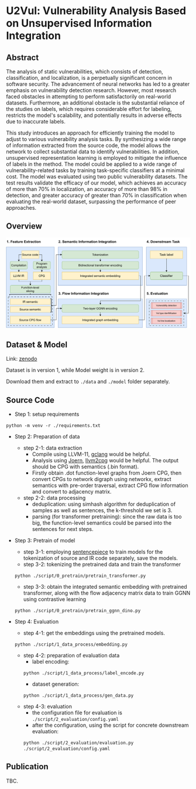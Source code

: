 # U2Vul: Vulnerability Analysis Based on Unsupervised Information Integration

## Abstract
The analysis of static vulnerabilities, which consists of detection, classification, and localization, is a perpetually significant concern in software security. The advancement of neural networks has led to a greater emphasis on vulnerability detection research. However, most research faced obstacles in attempting to perform satisfactorily on real-world datasets. Furthermore, an additional obstacle is the substantial reliance of the studies on labels, which requires considerable effort for labeling, restricts the model's scalability, and potentially results in adverse effects due to inaccurate labels. 

This study introduces an approach for efficiently training the model to adjust to various vulnerability analysis tasks. By synthesizing a wide range of information extracted from the source code, the model allows the network to collect substantial data to identify vulnerabilities. In addition, unsupervised representation learning is employed to mitigate the influence of labels in the method. The model could be applied to a wide range of vulnerability-related tasks by training task-specific classifiers at a minimal cost. The model was evaluated using two public vulnerability datasets. The test results validate the efficacy of our model, which achieves an accuracy of more than 70\% in localization, an accuracy of more than 98\% in detection, and greater accuracy of greater than 70\% in classification when evaluating the real-world dataset, surpassing the performance of peer approaches. 

## Overview

![Process of U2Vul](figs/Overview.png)

## Dataset & Model

Link: [zenodo](https://zenodo.org/records/13327911)

Dataset is in version 1, while Model weight is in version 2. 

Download them and extract to `./data` and `./model` folder separately.

## Source Code

- Step 1: setup requirements
```
python -m venv -r ./requirements.txt
```

- Step 2: Preparation of data
    - step 2-1: data extraction
        - Compile using LLVM-11, [gclang](https://github.com/SRI-CSL/gllvm) would be helpful.
        - Analysis using [Joern](https://github.com/joernio/joern), [llvm2cpg](http://github.com/ShiftLeftSecurity/llvm2cpg) would be helpful. The output should be CPG with semantics (.bin format).
        - Firstly obtain .dot function-level graphs from Joern CPG, then convert CPGs to network digraph using networkx, extract semantics with pre-order traversal, extract CPG flow information and convert to adjacency matrix.
    - step 2-2: data processing
        - deduplication: using simhash algorithm for deduplication of samples as well as sentences, the k-threshold we set is 3.
        - parsing (for transformer pretraining): since the raw data is too big, the function-level semantics could be parsed into the sentences for next steps.


- Step 3: Pretrain of model
    - step 3-1: employing [sentencepiece](https://github.com/google/sentencepiece) to train models for the tokenization of source and IR code separately, save the models.
    - step 3-2: tokenizing the pretrained data and train the transformer
    ```
    python ./script/0_pretrain/pretrain_transformer.py
    ```
    - step 3-3: obtain the integrated semantic embedding with pretrained transformer, along with the flow adjacency matrix data to train GGNN using contrastive learning
    ```
    python ./script/0_pretrain/pretrain_ggnn_dino.py
    ```

- Step 4: Evaluation
    - step 4-1: get the embeddings using the pretrained models.
    ```
    python ./script/1_data_process/embedding.py
    ```
    - step 4-2: preparation of evaluation data
        - label encoding: 
        ```
        python ./script/1_data_process/label_encode.py
        ```
        - dataset generation:
        ```
        python ./script/1_data_process/gen_data.py
        ```
    - step 4-3: evaluation 
        - the configuration file for evaluation is `./script/2_evaluation/config.yaml`
        - after the configuration, using the script for concrete downstream evaluation:
        ```
        python ./script/2_evaluation/evaluation.py ./script/2_evaluation/config.yaml
        ```

## Publication

TBC.

